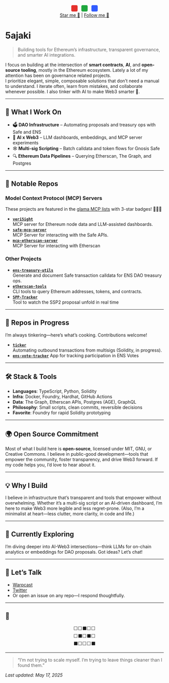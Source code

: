 <div align="center">
  <span title="A hint: check my avatar! 🖼️" style="display:inline-block;width:20px;height:20px;background:#E5302C;border-radius:4px;margin:0 4px;"></span>
  <span title="A hint: check my avatar! 🖼️" style="display:inline-block;width:20px;height:20px;background:#20A73E;border-radius:4px;margin:0 4px;"></span>
  <span title="A hint: check my avatar! 🖼️" style="display:inline-block;width:20px;height:20px;background:#325CFF;border-radius:4px;margin:0 4px;"></span>
</div>

<div align="center">
  <a href="https://github.com/5ajaki">Star me 🌟</a> | <a href="https://github.com/5ajaki">Follow me 👀</a>
</div>

# 5ajaki  
> Building tools for Ethereum’s infrastructure, transparent governance, and smarter AI integrations.

I focus on building at the intersection of **smart contracts**, **AI**, and **open-source tooling**, mostly in the Ethereum ecosystem. Lately a lot of my attention has been on governance related projects.  
I prioritize elegant, simple, composable solutions that don’t need a manual to understand. I iterate often, learn from mistakes, and collaborate whenever possible. I also tinker with AI to make Web3 smarter 🤖.

---

## 🔧 What I Work On

- 🗳 **DAO Infrastructure** – Automating proposals and treasury ops with Safe and ENS  
- 🧠 **AI x Web3** – LLM dashboards, embeddings, and MCP server experiments  
- 🕸 **Multi-sig Scripting** – Batch calldata and token flows for Gnosis Safe  
- 🔍 **Ethereum Data Pipelines** – Querying Etherscan, The Graph, and Postgres  

---

## 📂 Notable Repos

### Model Context Protocol (MCP) Servers
These projects are featured in the [glama MCP lists](https://glama.ai/mcp/servers) with 3-star badges! 🌟🌟🌟
- [**`veri5ight`**](https://github.com/5ajaki/veri5ight)  
  MCP server for Ethereum node data and LLM-assisted dashboards.  
- [**`safe-mcp-server`**](https://github.com/5ajaki/safe-mcp-server)   
  MCP Server for interacting with the Safe APIs.  
- [**`mcp-etherscan-server`**](https://github.com/5ajaki/mcp-etherscan-server)   
  MCP Server for interacting with Etherscan

### Other Projects
- [**`ens-treasury-utils`**](https://github.com/5ajaki/ens-treasury-utils)  
  Generate and document Safe transaction calldata for ENS DAO treasury ops.  
- [**`etherscan-tools`**](https://github.com/5ajaki/etherscan-tools)  
  CLI tools to query Ethereum addresses, tokens, and contracts.  
- [**`SPP-Tracker`**](https://github.com/5ajaki/SPP-Tracker)  
  Tool to watch the SSP2 proposal unfold in real time  

---

## 🚧 Repos in Progress
I’m always tinkering—here’s what’s cooking. Contributions welcome!  
- [**`ticker`**](https://github.com/5ajaki/ticker)  
  Automating outbound transactions from multisigs (Solidity, in progress).  
- [**`ens-vote-tracker`**](https://github.com/5ajaki/ens-vote-tracker)
   App for tracking participation in ENS Votes
---

## 🛠️ Stack & Tools

- **Languages**: TypeScript, Python, Solidity  
- **Infra**: Docker, Foundry, Hardhat, GitHub Actions  
- **Data**: The Graph, Etherscan APIs, Postgres (AGE), GraphQL  
- **Philosophy**: Small scripts, clean commits, reversible decisions  
- **Favorite**: Foundry for rapid Solidity prototyping  

---

## 🌍 Open Source Commitment

Most of what I build here is **open-source**, licensed under MIT, GNU, or Creative Commons. I believe in public-good development—tools that empower the community, foster transparency, and drive Web3 forward. If my code helps you, I’d love to hear about it. 

---

## 💡 Why I Build

I believe in infrastructure that’s transparent and tools that empower without overwhelming. Whether it’s a multi-sig script or an AI-driven dashboard, I’m here to make Web3 more legible and less regret-prone. (Also, I’m a minimalist at heart—less clutter, more clarity, in code and life.)

---

## 🔎 Currently Exploring

I’m diving deeper into AI-Web3 intersections—think LLMs for on-chain analytics or embeddings for DAO proposals. Got ideas? Let’s chat!

---

## 🤝 Let’s Talk

- [Warpcast](https://warpcast.com/5pence)  
- [Twitter](https://twitter.com/5pence_eth)  
- Or open an issue on any repo—I respond thoughtfully.  


---

## 🗿

<div align="center">
<pre>
⬜⬜⬛⬜⬜
⬜⬛⬜⬛⬜
⬛⬜⬜⬜⬛
</pre>
</div>

---

> “I’m not trying to scale myself. I’m trying to leave things cleaner than I found them.”

*Last updated: May 17, 2025*
